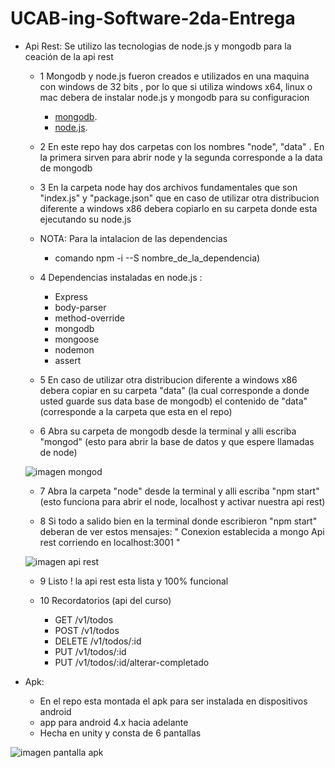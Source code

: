 # UCAB-ing-Software-2da-Entrega

* Api Rest:
  Se utilizo las tecnologias de node.js y mongodb para la ceación de la api rest
  
  * 1 Mongodb y node.js fueron creados e utilizados en una maquina con windows de 32 bits , por lo que si utiliza windows x64, linux o mac
  debera de instalar node.js y mongodb para su configuracion

	* [mongodb](https://www.mongodb.com/download-center#atlas "mongodb").
	* [node.js](https://nodejs.org/es/download/ "node.js").
  
  * 2 En este repo hay dos carpetas con los nombres "node", "data" . En la primera sirven para abrir node y la segunda corresponde a la data de mongodb
  
  * 3 En la carpeta node hay dos archivos fundamentales que son "index.js" y "package.json" que en caso de utilizar otra distribucion 
  diferente a windows x86 debera copiarlo en su carpeta donde esta ejecutando su node.js
  
  * NOTA: Para la intalacion de las dependencias
    * comando npm -i --S nombre_de_la_dependencia)

  * 4 Dependencias instaladas en node.js :

    * Express
    * body-parser
    * method-override
    * mongodb
    * mongoose
    * nodemon
    * assert
  
  * 5 En caso de utilizar otra distribucion diferente a windows x86 debera copiar en su carpeta "data" 
  (la cual corresponde a donde usted guarde sus data base de mongodb) el contenido de "data"(corresponde a la carpeta que esta en el repo)
  
  * 6 Abra su carpeta de mongodb desde la terminal y alli escriba "mongod" (esto para abrir la base de datos y que espere llamadas de node)

   ![imagen mongod](https://github.com/herick1/UCAB-ing.Software/blob/master/2da-entrega/monod_console.png)
  
  * 7 Abra la carpeta "node" desde la terminal y alli escriba "npm start" 
  (esto funciona para abrir el node, localhost y activar nuestra api rest) 
  
  * 8 Si todo a salido bien en la terminal donde escribieron "npm start" deberan de ver estos mensajes:
  " Conexion establecida a mongo
    Api rest corriendo en localhost:3001 "

   ![imagen api rest](https://github.com/herick1/UCAB-ing.Software/blob/master/2da-entrega/node_npm.png)
  
  * 9 Listo ! la api rest esta lista y 100% funcional 
  
  * 10 Recordatorios (api del curso)
  
    * GET /v1/todos
    * POST /v1/todos
    * DELETE /v1/todos/:id
    * PUT /v1/todos/:id
    * PUT /v1/todos/:id/alterar-completado
   

* Apk: 

  * En el repo esta montada el apk para ser instalada en dispositivos android 
  * app para android 4.x hacia adelante 
  * Hecha en unity y consta de 6 pantallas 

 ![imagen pantalla apk](https://github.com/herick1/UCAB-ing.Software/blob/master/2da-entrega/pantallas%20apk.png)

